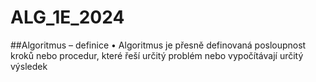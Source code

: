 ﻿# ALG_1E_2024
 ##Algoritmus – definice
• Algoritmus je přesně definovaná posloupnost kroků nebo procedur, které řeší určitý 
problém nebo vypočítávají určitý výsledek

